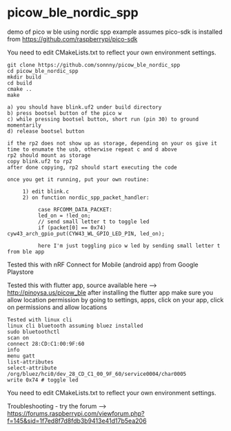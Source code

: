 # picow_ble_nordic_spp
demo of pico w ble using nordic spp example
assumes pico-sdk is installed from https://github.com/raspberrypi/pico-sdk

  You need to edit CMakeLists.txt to reflect your own environment settings.

```
git clone https://github.com/sonnny/picow_ble_nordic_spp
cd picow_ble_nordic_spp
mkdir build
cd build
cmake ..
make

a) you should have blink.uf2 under build directory
b) press bootsel button of the pico w
c) while pressing bootsel button, short run (pin 30) to ground momentarily
d) release bootsel button

if the rp2 does not show up as storage, depending on your os give it time to enumate the usb, otherwise repeat c and d above
rp2 should mount as storage
copy blink.uf2 to rp2
after done copying, rp2 should start executing the code

```



```
once you get it running, put your own routine:

     1) edit blink.c
     2) on function nordic_spp_packet_handler:
     
          case RFCOMM_DATA_PACKET:
          led_on = !led_on;
          // send small letter t to toggle led
          if (packet[0] == 0x74) cyw43_arch_gpio_put(CYW43_WL_GPIO_LED_PIN, led_on);
          
          here I'm just toggling pico w led by sending small letter t from ble app
```
          
  Tested this with nRF Connect for Mobile (android app) from Google Playstore
  
  Tested this with flutter app, source available here --> http://pinoysa.us/picow_ble
  after installing the flutter app make sure you allow location permission by going to settings, apps, click on your app, click on permissions and allow locations

```
Tested with linux cli
linux cli bluetooth assuming bluez installed
sudo bluetoothctl
scan on
connect 28:CD:C1:00:9F:60
info
menu gatt
list-attributes
select-attribute /org/bluez/hci0/dev_28_CD_C1_00_9F_60/service0004/char0005
write 0x74 # toggle led
```
  
  
  You need to edit CMakeLists.txt to reflect your own environment settings.
  
  
  Troubleshooting - try the forum --> https://forums.raspberrypi.com/viewforum.php?f=145&sid=1f7ed8f7d8fdb3b9413e41d17b5ea206
  
  

